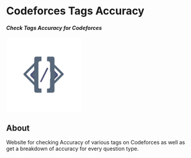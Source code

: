 # Codeforces Tags Accuracy

#### _Check Tags Accuracy for Codeforces_

<div style="display :flex; flex-direction:row">
<img src="public/logo.png" width="200"/>
</div>

## About

Website for checking Accuracy of various tags on Codeforces as well as get a breakdown of accuracy for every question type.